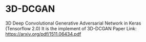 # 3D-DCGAN
3D Deep Convolutional Generative Adversarial Network in Keras (Tensorflow 2.0)
It is the implement of 3D-DCGAN
Paper Link: https://arxiv.org/pdf/1511.06434.pdf
